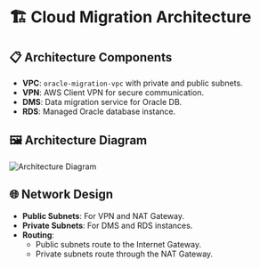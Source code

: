 # 🏗️ Cloud Migration Architecture

## 📋 Architecture Components
- **VPC**: `oracle-migration-vpc` with private and public subnets.
- **VPN**: AWS Client VPN for secure communication.
- **DMS**: Data migration service for Oracle DB.
- **RDS**: Managed Oracle database instance.

## 🖼️ Architecture Diagram
![Architecture Diagram](../diagrams/architecture-diagram.png)

## 🌐 Network Design
- **Public Subnets**: For VPN and NAT Gateway.
- **Private Subnets**: For DMS and RDS instances.
- **Routing**:
  - Public subnets route to the Internet Gateway.
  - Private subnets route through the NAT Gateway.
